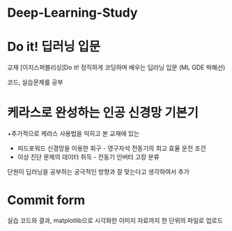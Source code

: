 # Deep-Learning-Study

# Do it! 딥러닝 입문
교재 [이지스퍼블리싱]Do it! 정직하게 코딩하며 배우는 딥러닝 입문 (ML GDE 박해선)

코드, 실습문제를 공부

# 케라스로 완성하는 인공 신경망 기본기
+추가적으로 케라스 사용법을 익히고 본 교재에 있는 

+ 피드포워드 신경망을 이용한 회구 - 영구자석 전동기의 최고 효율 운전 조건
+ 이상 진단 문제의 데이터 취득 - 전동기 인버터 고장 분류

단원이 딥러닝을 공부하는 궁극적인 방향과 잘 맞는다고 생각하여서 추가


# Commit form
실습 코드와 결과, matplotlib으로 시각화한 이미지 자료까지 한 단위의 파일로 업로드
